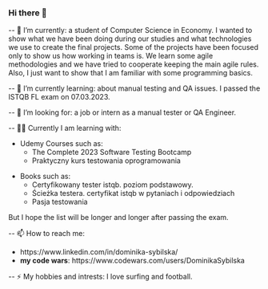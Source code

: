 ### Hi there 👋

-- 🔭 I’m currently: a student of Computer Science in Economy. I wanted to show what we have been doing during our studies and what technologies we use to create the final projects.
Some of the projects have been focused only to show us how working in teams is. We learn some agile methodologies and we have tried to cooperate keeping the main agile rules.
Also, I just want to show that I am familiar with some programming basics.

-- 🌱 I’m currently learning: about manual testing and QA issues. I passed the ISTQB FL exam on 07.03.2023.

-- 👯 I’m looking for: a job or intern as a manual tester or QA Engineer.

-- 👩‍🎓 Currently I am learning with:
<ul>
<li>Udemy Courses such as:
<ul>
<li>The Complete 2023 Software Testing Bootcamp</li>
<li>Praktyczny kurs testowania oprogramowania</li>
</ul>
</li>
</ul>
<ul>
<li>Books such as:
<ul>
<li>Certyfikowany tester istqb. poziom podstawowy.</li>
<li>Ścieżka testera. certyfikat istqb w pytaniach i odpowiedziach</li>
 <li>Pasja testowania</li>
</ul>
</li>
</ul>

But I hope the list will be longer and longer after passing the exam.

-- 📫 How to reach me: 
<ul>
<li>https://www.linkedin.com/in/dominika-sybilska/</li>
<li><b>my code wars</b>: https://www.codewars.com/users/DominikaSybilska </li>
</ul>
-- ⚡ My hobbies and intrests: I love surfing and football.

